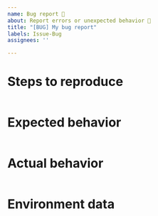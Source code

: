 ```yaml
---
name: Bug report 🐛
about: Report errors or unexpected behavior 🤔
title: "[BUG] My bug report"
labels: Issue-Bug
assignees: ''

---
```

<!--

For Windows PowerShell 5.1 issues, suggestions, or feature requests please use the following link instead:
Windows PowerShell [UserVoice](https://windowsserver.uservoice.com/forums/301869-powershell)

This repository is **ONLY** for PowerShell Core 6 issues.

- Make sure you are able to repro it on the [latest released version](https://github.com/PowerShell/PowerShell/releases)
- Search the existing issues.
- Refer to the [FAQ](https://github.com/PowerShell/PowerShell/blob/master/docs/FAQ.md).
- Refer to the [known issues](https://docs.microsoft.com/powershell/scripting/whats-new/known-issues-ps6?view=powershell-6).

-->

# Steps to reproduce

```powershell

```

# Expected behavior

```none

```

# Actual behavior

```none

```

# Environment data

<!-- provide the output of $PSVersionTable -->

```none

```
